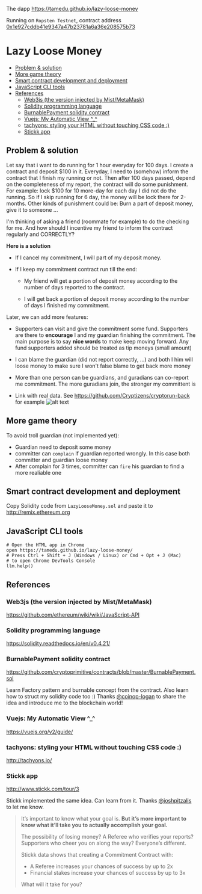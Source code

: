 The dapp https://tamedu.github.io/lazy-loose-money

Running on `Ropsten Testnet`, contract address [0x1e927cddb41e9347a47b23781a6a36e208575b73](https://ropsten.etherscan.io/address/0x1e927cddb41e9347a47b23781a6a36e208575b73)

# Lazy Loose Money
<!-- TOC START min:2 max:3 link:true update:true -->
- [Problem & solution](#problem--solution)
- [More game theory](#more-game-theory)
- [Smart contract development and deployment](#smart-contract-development-and-deployment)
- [JavaScript CLI tools](#javascript-cli-tools)
- [References](#references)
  - [Web3js (the version injected by Mist/MetaMask)](#web3js-the-version-injected-by-mistmetamask)
  - [Solidity programming language](#solidity-programming-language)
  - [BurnablePayment solidity contract](#burnablepayment-solidity-contract)
  - [Vuejs: My Automatic View ^_^](#vuejs-my-automatic-view-_)
  - [tachyons: styling your HTML without touching CSS code :)](#tachyons-styling-your-html-without-touching-css-code-)
  - [Stickk app](#stickk-app)

<!-- TOC END -->



## Problem & solution
Let say that i want to do running for 1 hour everyday for 100 days. I create a contract and deposit $100 in it. Everyday, I need to (somehow) inform the contract that I finish my running or not. Then after 100 days passed, depend on the completeness of my report, the contract will do some punishment. For example: lock $100 for 10 more-day for each day I did not do the running. So if I skip running for 6 day, the money will be lock there for 2-months. Other kinds of punishment could be: Burn a part of deposit money, give it to someone ...

I'm thinking of asking a friend (roommate for example) to do the checking for me. And how should I incentive my friend to inform the contract regularly and CORRECTLY?

**Here is a solution**

* If I cancel my commitment, I will part of my deposit money.

* If I keep my commitment contract run till the end:

    - My friend will get a portion of deposit money according to the number of days reported to the contract.

    - I will get back a portion of deposit money according to the number of days I finished my commitment.


Later, we can add more features:

* Supporters can visit and give the commitment some fund. Supporters are there to __encourage__ I and my guardian finishing the commitment. The main purpose is to say __nice words__ to make keep moving forward. Any fund supporters added should be treated as tip moneys (small amount)

* I can blame the guardian (did not report correctly, ...) and both I him will loose money to make sure I won't false blame to get back more money

* More than one person can be guardians, and guradians can co-report me commitment. The more guradians join, the stronger my committent is

* Link with real data. See https://github.com/Cryptizens/cryptorun-back for example ![alt text](https://s3.eu-central-1.amazonaws.com/cryptorun.be/cryptorun-architecture.png "Back-end architecture")


## More game theory
To avoid troll guardian (not implemented yet):
* Guardian need to deposit some money
* committer can `complain` if guardian reported wrongly. In this case both committer and guardian loose money
* After complain for 3 times, committer can `fire` his guardian to find a more realiable one

## Smart contract development and deployment
Copy Solidity code from `LazyLooseMoney.sol` and paste it to http://remix.ethereum.org

## JavaScript CLI tools
```
# Open the HTML app in Chrome
open https://tamedu.github.io/lazy-loose-money/
# Press Ctrl + Shift + J (Windows / Linux) or Cmd + Opt + J (Mac)
# to open Chrome DevTools Console
llm.help()
```

## References
### Web3js (the version injected by Mist/MetaMask)
https://github.com/ethereum/wiki/wiki/JavaScript-API

### Solidity programming language
https://solidity.readthedocs.io/en/v0.4.21/

### BurnablePayment solidity contract
https://github.com/cryptoprimitive/contracts/blob/master/BurnablePayment.sol

Learn Factory pattern and burnable concept from the contract. Also learn how to struct my solidity code too :) Thanks [@coinop-logan](https://github.com/coinop-logan) to share the idea and introduce me to the blockchain world!

### Vuejs: My Automatic View ^_^
https://vuejs.org/v2/guide/

### tachyons: styling your HTML without touching CSS code :)
http://tachyons.io/

### Stickk app
http://www.stickk.com/tour/3

Stickk implemented the same idea. Can learn from it. Thanks [@joshpitzalis](https://github.com/joshpitzalis) to let me know.

> It’s important to know what your goal is. **But it’s more important to know what it’ll take you to actually accomplish your goal.**
>
> The possibility of losing money? A Referee who verifies your reports? Supporters who cheer you on along the way? Everyone’s different.
>
> Stickk data shows that creating a Commitment Contract with:
> * A Referee increases your chances of success by up to 2x
> * Financial stakes increase your chances of success by up to 3x
>
> What will it take for you?
